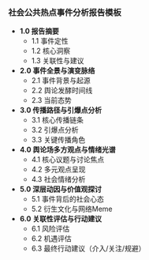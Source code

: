 ### **社会公共热点事件分析报告模板**

- **1.0 报告摘要**
  - 1.1 事件定性
  - 1.2 核心洞察
  - 1.3 关联性与建议
- **2.0 事件全景与演变脉络**
  - 2.1 事件背景与起源
  - 2.2 舆论发酵时间线
  - 2.3 当前态势
- **3.0 传播路径与引爆点分析**
  - 3.1 核心传播链条
  - 3.2 引爆点分析
  - 3.3 关键传播角色
- **4.0 舆论场多方观点与情绪光谱**
  - 4.1 核心议题与讨论焦点
  - 4.2 多元观点呈现
  - 4.3 社会情绪分析
- **5.0 深层动因与价值观探讨**
  - 5.1 事件背后的社会心态
  - 5.2 衍生文化与网络Meme
- **6.0 关联性评估与行动建议**
  - 6.1 风险评估
  - 6.2 机遇评估
  - 6.3 最终行动建议（介入/关注/规避）